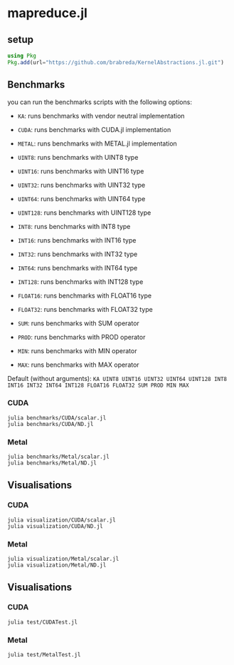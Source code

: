 # mapreduce.jl

## setup
```julia
using Pkg
Pkg.add(url="https://github.com/brabreda/KernelAbstractions.jl.git")
```

## Benchmarks

you can run the benchmarks scripts with the following options:
- `KA`: runs benchmarks with vendor neutral implementation
- `CUDA`: runs benchmarks with CUDA.jl implementation
- `METAL`: runs benchmarks with METAL.jl implementation


- `UINT8`: runs benchmarks with UINT8 type
- `UINT16`: runs benchmarks with UINT16 type
- `UINT32`: runs benchmarks with UINT32 type
- `UINT64`: runs benchmarks with UINT64 type
- `UINT128`: runs benchmarks with UINT128 type

- `INT8`: runs benchmarks with INT8 type
- `INT16`: runs benchmarks with INT16 type
- `INT32`: runs benchmarks with INT32 type
- `INT64`: runs benchmarks with INT64 type
- `INT128`: runs benchmarks with INT128 type

- `FLOAT16`: runs benchmarks with FLOAT16 type
- `FLOAT32`: runs benchmarks with FLOAT32 type

- `SUM`: runs benchmarks with SUM operator
- `PROD`: runs benchmarks with PROD operator
- `MIN`: runs benchmarks with MIN operator
- `MAX`: runs benchmarks with MAX operator

Default (without arguments): `KA UINT8 UINT16 UINT32 UINT64 UINT128 INT8 INT16 INT32 INT64 INT128 FLOAT16 FLOAT32 SUM PROD MIN MAX`

### CUDA

```
julia benchmarks/CUDA/scalar.jl 
julia benchmarks/CUDA/ND.jl
```

### Metal
```
julia benchmarks/Metal/scalar.jl
julia benchmarks/Metal/ND.jl
```

## Visualisations

### CUDA
```
julia visualization/CUDA/scalar.jl
julia visualization/CUDA/ND.jl
```

### Metal
```
julia visualization/Metal/scalar.jl
julia visualization/Metal/ND.jl
```

## Visualisations

### CUDA
```
julia test/CUDATest.jl
```

### Metal
```
julia test/MetalTest.jl

```